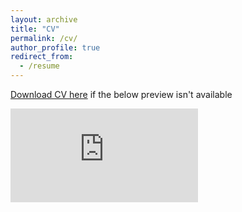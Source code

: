 ```yaml
---
layout: archive
title: "CV"
permalink: /cv/
author_profile: true
redirect_from:
  - /resume
---
```


[Download CV here](https://drive.google.com/file/d/1lS0H342bAZ3CmBeDTl3Vfc9ZP4hQbLLj/view?usp=sharing) if the below preview isn't available

<embed src="https://drive.google.com/file/d/1lS0H342bAZ3CmBeDTl3Vfc9ZP4hQbLLj/preview" type="application/pdf">

